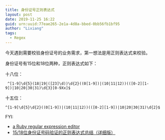 ```yaml
---
title: 身份证号正则表达式
layout: post
date: 2019-11-25 16:22
guid: urn:uuid:77eae265-2e1a-4d8a-bbed-0bb56fb1bf95
author: "Lixiang"
tags:
  - Regex
---
```


今天遇到需要校验身份证号的业务需求，第一想法是用正则表达式来校验。

身份证号有15位和18位两种，正则表达式如下：

十八位：

```shell
 ^[1-9]\d{5}(18|19|([23]\d))\d{2}((0[1-9])|(10|11|12))(([0-2][1-9])|10|20|30|31)\d{3}[0-9Xx]$
```

十五位：

```shell
^[1-9]\d{5}\d{2}((0[1-9])|(10|11|12))(([0-2][1-9])|10|20|30|31)\d{2}$
```

FYI:

- [a Ruby regular expression editor](https://rubular.com/)
- [15/18位身份证号码验证的正则表达式总结（详细版）](https://www.jb51.net/article/109384.htm)
